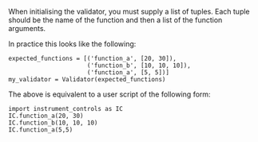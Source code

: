 When initialising the validator, you must supply a list of tuples.
Each tuple should be the name of the function and then a list of the function arguments.

In practice this looks like the following:
```
expected_functions = [('function_a', [20, 30]),
                      ('function_b', [10, 10, 10]),
                      ('function_a', [5, 5])]
my_validator = Validator(expected_functions)
```

The above is equivalent to a user script of the following form:
```
import instrument_controls as IC
IC.function_a(20, 30)
IC.function_b(10, 10, 10)
IC.function_a(5,5)
```
